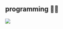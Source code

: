
<h2 align="left">  programming 👨‍💻</h2>

 <img src="https://www.codewars.com/users/youradrien/badges/large" />

